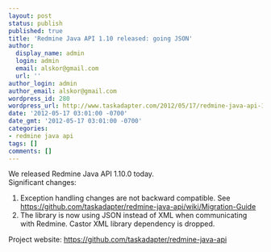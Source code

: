 ```yaml
---
layout: post
status: publish
published: true
title: 'Redmine Java API 1.10 released: going JSON'
author:
  display_name: admin
  login: admin
  email: alskor@gmail.com
  url: ''
author_login: admin
author_email: alskor@gmail.com
wordpress_id: 280
wordpress_url: http://www.taskadapter.com/2012/05/17/redmine-java-api-1-10-released-going-json/
date: '2012-05-17 03:01:00 -0700'
date_gmt: '2012-05-17 03:01:00 -0700'
categories:
- redmine java api
tags: []
comments: []
---
```

<p>We released Redmine Java API 1.10.0 today.<br/>Significant changes:<br/>
<ol>
<li>Exception handling changes are not backward compatible. See&nbsp; <a href="https:&#47;&#47;github.com&#47;taskadapter&#47;redmine-java-api&#47;wiki&#47;Migration-Guide">https:&#47;&#47;github.com&#47;taskadapter&#47;redmine-java-api&#47;wiki&#47;Migration-Guide</a></li>
<li>The library is now using JSON instead of XML when communicating with Redmine. Castor XML library dependency is dropped.</li></ol>Project website:&nbsp;<a href="https:&#47;&#47;github.com&#47;taskadapter&#47;redmine-java-api">https:&#47;&#47;github.com&#47;taskadapter&#47;redmine-java-api</a><br/>
<div><br/></div></p>
